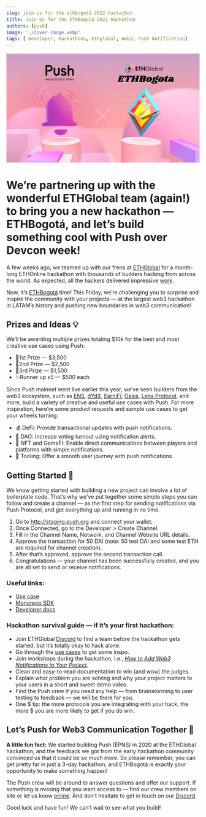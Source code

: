 ```yaml
---
slug: join-us-for-the-ethbogotá-2022-hackathon
title: Join Us for the ETHBogotá 2022 Hackathon
authors: [push]
image: './cover-image.webp'
tags: [ Developer, Hackathons, Ethglobal, Web3, Push Notification]
---
```


![Cover image of Join Us for the ETHBogotá 2022 Hackathon](./cover-image.webp)

<!--customheaderpoint-->
# We’re partnering up with the wonderful ETHGlobal team (again!) to bring you a new hackathon — ETHBogotá, and let’s build something cool with Push over Devcon week!<br/>

A few weeks ago, we teamed up with our frens at [ETHGlobal](https://medium.com/u/3d1733b8e86a?source=post_page-----96801a44ee64--------------------------------) for a month-long ETHOnline hackathon with thousands of builders hacking from across the world. As expected, all the hackers delivered impressive [work](https://twitter.com/pushprotocol/status/1575838134251626496).

<!--truncate-->

Now, it’s [ETHBogotá](https://ethglobal.com/events/ethbogota/prizes#push-protocol) time! This Friday, we’re challenging you to surprise and inspire the community with your projects — at the largest web3 hackathon in LATAM’s history and pushing new boundaries in web3 communication!

## Prizes and Ideas 💡
We’ll be awarding multiple prizes totaling $10k for the best and most creative use cases using Push:

- 🥇1st Prize — $3,500
- 🥈2nd Prize — $2,500
- 🥉3rd Prize — $1,500
- ✨Runner up x5 — $500 each

Since Push mainnet went live earlier this year, we’ve seen builders from the web3 ecosystem, such as [ENS](https://app.push.org/#/channels?channel=0x983110309620D911731Ac0932219af06091b6744), [dYdX](https://medium.com/push-protocol/app.push.org/#/channels?channel=0x23c6b8fB0557FD5e6696BceF3fD4855E0d7018C0), [EarniFi](https://app.push.org/#/channels?channel=0xeEECa1449a75c96d2B34722AE7eE64121be42111), [Oasis](http://app.push.org/#/channels?channel=0x12b3eE60Df8ea26D03b8035Ec90434a38A82C4C7), [Lens Protocol](http://app.push.org/#/channels?channel=0xef6426D522CfE5B7Ae5dB05623aB0Ef78023dBe0), and more, build a variety of creative and useful use cases with Push. For more inspiration, here’re some product requests and sample use cases to get your wheels turning:

- 💰 DeFi: Provide transactional updates with push notifications.
- 🏦 DAO: Increase voting turnout using notification alerts.
- 🎨 NFT and GameFi: Enable direct communications between players and platforms with simple notifications.
- 🔧 Tooling: Offer a smooth user journey with push notifications.

## Getting Started 🚀
We know getting started with building a new project can involve a lot of boilerplate code. That’s why we’ve put together some simple steps you can follow and create a channel — as the first step for sending notifications via Push Protocol, and get everything up and running in no time.

1. Go to http://staging.push.org and connect your wallet.
2. Once Connected, go to the Developer > Create Channel.
3. Fill in the Channel Name, Network, and Channel Website URL details.
4. Approve the transaction for 50 DAI (note: 50 test DAI and some test ETH are required for channel creation).
5. After that’s approved, approve the second transaction call.
6. Congratulations — your channel has been successfully created, and you are all set to send or receive notifications.

### Useful links:
- [Use case](https://www.notion.so/pushprotocol/Push-Protocol-Use-Cases-c0fe5e17bc634502817bdc60c29221e3)
- [Monorepo SDK](https://medium.com/push-protocol/here-comes-the-all-new-epns-sdk-monorepo-framework-8447b486a801)
- [Developer docs](https://docs.push.org/)

### Hackathon survival guide — if it’s your first hackathon:
- Join ETHGlobal [Discord](https://ethglobal.com/discord) to find a team before the hackathon gets started, but it’s totally okay to hack alone.
- Go through the [use cases](https://www.notion.so/pushprotocol/Push-Protocol-Use-Cases-c0fe5e17bc634502817bdc60c29221e3) to get some inspo.
- Join workshops during the hackathon, i.e., <a href="https://youtu.be/_tJGwyJBclY"><i>How to Add Web3 Notifications to Your Project</i></a>.
- Clean and easy-to-read documentation to win (and wow) the judges.
- Explain what problem you are solving and why your project matters to your users in a short and sweet demo video.
- Find the Push crew if you need any help — from brainstorming to user testing to feedback — we will be there for you.
- One $ tip: the more protocols you are integrating with your hack, the more $ you are more likely to get if you do win.

## Let’s Push for Web3 Communication Together 🔔
<b>A little fun fact:</b> We started building Push (EPNS) in 2020 at the ETHGlobal hackathon, and the feedback we got from the early hackathon community convinced us that it could be so much more. So please remember, you can get pretty far in just a 3-day hackathon, and ETHBogotá is exactly your opportunity to make something happen!

The Push crew will be around to answer questions and offer our support. If something is missing that you want access to — find our crew members on site or let us know [online](https://twitter.com/pushprotocol). And don’t hesitate to get in touch on our [Discord](https://discord.gg/pushprotocol).

Good luck and have fun! We can’t wait to see what you build!


